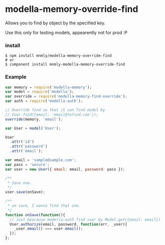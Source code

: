 # modella-memory-override-find

Allows you to find by object by the specified key.

Use this only for testing models, appearently not for prod :P

### install

```
$ npm install mnmly/modella-memory-override-find
# or
$ component install mnmly-modella-memory-override-find
```

### Example

```javascript
var memory = require('modella-memory');
var model = require('modella');
var override = require('modella-memory-find-override');
var auth = require('modella-auth');

// Override find so that it can find model by 
// User.find({email: 'email@tofind.com'});
override(memory, 'email');

var User = model('User');

User
  .attr('id')
  .attr('password')
  .attr('email');

var email = 'sample@sample.com';
var pass = 'secure';
var user = new User({ email: email, password: pass });

/**
 * Save one.
 */
user.save(onSave);

/**
 * on save, I wanna find that one.
 */ 
function onSave(function(){
  // Just beacause modella-auth find user by Model.get({email: email})
  User.authorize(email, password, function(err, _user){
    _user.email() === user.email();
  });
};

```

